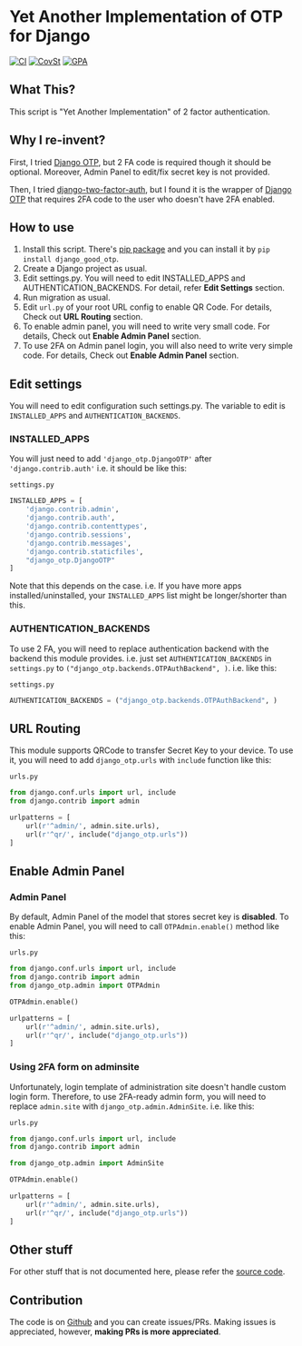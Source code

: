 # Yet Another Implementation of OTP for Django

[![CI]][CI Link] [![CovSt]][CovStLink] [![GPA]][GPALink]

[CI]: https://travis-ci.org/hiroaki-yamamoto/django-good-otp.svg?branch=master
[CI Link]: https://travis-ci.org/hiroaki-yamamoto/django-good-otp
[CovSt]: https://coveralls.io/repos/github/hiroaki-yamamoto/django-good-otp/badge.svg?branch=master
[CovStLink]: https://coveralls.io/github/hiroaki-yamamoto/django-good-otp?branch=master
[GPA]: https://codeclimate.com/github/hiroaki-yamamoto/django-good-otp/badges/gpa.svg
[GPALink]: https://codeclimate.com/github/hiroaki-yamamoto/django-good-otp

## What This?

This script is "Yet Another Implementation" of 2 factor authentication.

## Why I re-invent?

First, I tried [Django OTP], but 2 FA code is required though it should be
optional. Moreover, Admin Panel to edit/fix secret key is not provided.

Then, I tried [django-two-factor-auth], but I found it is the wrapper of
[Django OTP] that requires 2FA code to the user who doesn't have 2FA enabled.

[Django OTP]: https://bitbucket.org/psagers/django-otp
[django-two-factor-auth]: https://github.com/Bouke/django-two-factor-auth

## How to use

1. Install this script. There's [pip package] and you can install it by
   `pip install django_good_otp`.
2. Create a Django project as usual.
3. Edit settings.py. You will need to edit INSTALLED_APPS and
   AUTHENTICATION_BACKENDS. For detail, refer **Edit Settings** section.
4. Run migration as usual.
5. Edit `url.py` of your root URL config to enable QR Code.
   For details, Check out **URL Routing** section.
6. To enable admin panel, you will need to write very small code.
   For details, Check out **Enable Admin Panel** section.
7. To use 2FA on Admin panel login, you will also need to write very simple
   code. For details, Check out **Enable Admin Panel** section.

[pip package]: https://pypi.python.org/pypi/django_good_otp

## Edit settings

You will need to edit configuration such settings.py. The variable to edit
is `INSTALLED_APPS` and `AUTHENTICATION_BACKENDS`.

### INSTALLED_APPS

You will just need to add `'django_otp.DjangoOTP'`
after `'django.contrib.auth'` i.e. it should be like this:

`settings.py`
```python
INSTALLED_APPS = [
    'django.contrib.admin',
    'django.contrib.auth',
    'django.contrib.contenttypes',
    'django.contrib.sessions',
    'django.contrib.messages',
    'django.contrib.staticfiles',
    "django_otp.DjangoOTP"
]
```

Note that this depends on the case. i.e. If you have more apps
installed/uninstalled, your `INSTALLED_APPS` list might be longer/shorter than
this.

### AUTHENTICATION_BACKENDS

To use 2 FA, you will need to replace authentication backend with the backend
this module provides. i.e. just set `AUTHENTICATION_BACKENDS` in `settings.py`
to `("django_otp.backends.OTPAuthBackend", )`. i.e. like this:

`settings.py`
```python
AUTHENTICATION_BACKENDS = ("django_otp.backends.OTPAuthBackend", )
```

## URL Routing

This module supports QRCode to transfer Secret Key to your device. To
use it, you will need to add `django_otp.urls` with `include` function
like this:

`urls.py`
```python
from django.conf.urls import url, include
from django.contrib import admin

urlpatterns = [
    url(r'^admin/', admin.site.urls),
    url(r'^qr/', include("django_otp.urls"))
]
```

## Enable Admin Panel

### Admin Panel

By default, Admin Panel of the model that stores secret key is **disabled**.
To enable Admin Panel, you will need to call `OTPAdmin.enable()` method like
this:

`urls.py`
```python
from django.conf.urls import url, include
from django.contrib import admin
from django_otp.admin import OTPAdmin

OTPAdmin.enable()

urlpatterns = [
    url(r'^admin/', admin.site.urls),
    url(r'^qr/', include("django_otp.urls"))
]
```

### Using 2FA form on adminsite

Unfortunately, login template of administration site doesn't handle custom
login form. Therefore, to use 2FA-ready admin form, you will need to replace
`admin.site` with `django_otp.admin.AdminSite`. i.e. like this:

`urls.py`
```python
from django.conf.urls import url, include
from django.contrib import admin

from django_otp.admin import AdminSite

OTPAdmin.enable()

urlpatterns = [
    url(r'^admin/', admin.site.urls),
    url(r'^qr/', include("django_otp.urls"))
]
```

## Other stuff
For other stuff that is not documented here, please refer the [source code].

[source code]: https://github.com/hiroaki-yamamoto/django-good-otp

## Contribution
The code is on [Github] and you can create issues/PRs. Making issues is
appreciated, however, **making PRs is more appreciated**.

[Github]: https://github.com/hiroaki-yamamoto/django-good-otp
